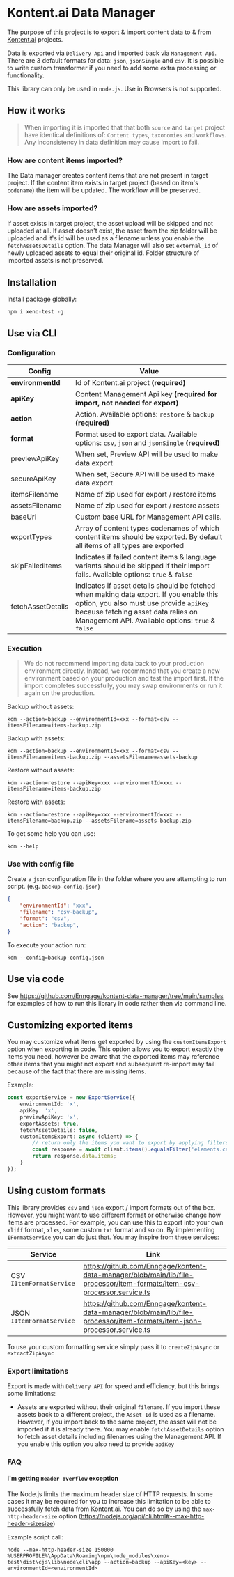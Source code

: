 # Kontent.ai Data Manager

The purpose of this project is to export & import content data to & from [Kontent.ai](https://kontent.ai) projects.

Data is exported via `Delivery Api` and imported back via `Management Api`. There are 3 default formats for data:
`json`, `jsonSingle` and `csv`. It is possible to write custom transformer if you need to add some extra processing or
functionality.

This library can only be used in `node.js`. Use in Browsers is not supported.

## How it works

> When importing it is imported that that both `source` and `target` project have identical definitions of:
> `Content types`, `taxonomies` and `workflows`. Any inconsistency in data definition may cause import to fail.

### How are content items imported?

The Data manager creates content items that are not present in target project. If the content item exists in target project
(based on item's `codename`) the item will be updated. The workflow will be preserved.

### How are assets imported?

If asset exists in target project, the asset upload will be skipped and not uploaded at all.
If asset doesn't exist, the asset from the zip folder will be uploaded and it's id will be used as a filename unless you enable the `fetchAssetsDetails` option. The data Manager will also set `external_id` of newly uploaded assets to equal their original id. Folder structure of imported assets is not preserved.

## Installation

Install package globally:

`npm i xeno-test -g`

## Use via CLI

### Configuration

| Config            | Value                                                                                                                                                                                                                         |
| ----------------- | ----------------------------------------------------------------------------------------------------------------------------------------------------------------------------------------------------------------------------- |
| **environmentId** | Id of Kontent.ai project **(required)**                                                                                                                                                                                       |
| **apiKey**        | Content Management Api key **(required for import, not needed for export)**                                                                                                                                                   |
| **action**        | Action. Available options: `restore` & `backup` **(required)**                                                                                                                                                                |
| **format**            | Format used to export data. Available options: `csv`, `json` and `jsonSingle`  **(required)**                                                                                                                                                                |
| previewApiKey     | When set, Preview API will be used to make data export                                                                                                                                                                        |
| secureApiKey      | When set, Secure API will be used to make data export                                                                                                                                                                         |
| itemsFilename          | Name of zip used for export / restore items                                          |
| assetsFilename          | Name of zip used for export / restore assets          
| baseUrl           | Custom base URL for Management API calls.  |
| exportTypes       | Array of content types codenames of which content items should be exported. By default all items of all types are exported                                                                                                    |
| skipFailedItems   | Indicates if failed content items & language variants should be skipped if their import fails. Available options: `true` & `false`                                                                                            |
| fetchAssetDetails | Indicates if asset details should be fetched when making data export. If you enable this option, you also must use provide `apiKey` because fetching asset data relies on Management API. Available options: `true` & `false` |

### Execution

> We do not recommend importing data back to your production environment directly. Instead, we recommend that you create
> a new environment based on your production and test the import first. If the import completes successfully,
> you may swap environments or run it again on the production.

Backup without assets:

`kdm --action=backup --environmentId=xxx --format=csv --itemsFilename=items-backup.zip`

Backup with assets:

`kdm --action=backup --environmentId=xxx --format=csv --itemsFilename=items-backup.zip --assetsFilename=assets-backup` 

Restore without assets:

`kdm --action=restore --apiKey=xxx --environmentId=xxx --itemsFilename=items-backup.zip`

Restore with assets:

`kdm --action=restore --apiKey=xxx --environmentId=xxx --itemsFilename=backup.zip --assetsFilename=assets-backup.zip`

To get some help you can use:

`kdm --help`

### Use with config file

Create a `json` configuration file in the folder where you are attempting to run script. (e.g. `backup-config.json`)

```json
{
    "environmentId": "xxx",
    "filename": "csv-backup",
    "format": "csv",
    "action": "backup",
}
```

To execute your action run:

`kdm --config=backup-config.json`

## Use via code

See https://github.com/Enngage/kontent-data-manager/tree/main/samples for examples of how to run this library in code rather then via command line.



## Customizing exported items

You may customize what items get exported by using the `customItemsExport` option when exporting in code. This option
allows you to export exactly the items you need, however be aware that the exported items may reference other items that
you might not export and subsequent re-import may fail because of the fact that there are missing items.

Example:

```typescript
const exportService = new ExportService({
    environmentId: 'x',
    apiKey: 'x',
    previewApiKey: 'x',
    exportAssets: true,
    fetchAssetDetails: false,
    customItemsExport: async (client) => {
        // return only the items you want to export by applying filters, parameters etc..
        const response = await client.items().equalsFilter('elements.category', 'scifi').toAllPromise();
        return response.data.items;
    }
});
```

## Using custom formats

This library provides `csv` and `json` export / import formats out of the box. However, you might want to use different
format or otherwise change how items are processed. For example, you can use this to export into your own `xliff`
format, `xlxs`, some custom `txt` format and so on. By implementing `IFormatService` you can do just that. You may
inspire from these services:

| Service                          | Link                                                                                                           |
| -------------------------------- | -------------------------------------------------------------------------------------------------------------- |
| CSV `IItemFormatService `             | https://github.com/Enngage/kontent-data-manager/blob/main/lib/file-processor/item-formats/item-csv-processor.service.ts  |
| JSON `IItemFormatService `            | https://github.com/Enngage/kontent-data-manager/blob/main/lib/file-processor/item-formats/item-json-processor.service.ts |

To use your custom formatting service simply pass it to `createZipAsync` or `extractZipAsync`

### Export limitations

Export is made with `Delivery API` for speed and efficiency, but this brings some limitations:

-   Assets are exported without their original `filename`. If you import these assets back to a different project, the
    `Asset Id` is used as a filename. However, if you import back to the same project, the asset will not be imported if
    it is already there. You may enable `fetchAssetDetails` option to fetch asset details including filenames using the
    Management API. If you enable this option you also need to provide `apiKey`

### FAQ

#### I'm getting `Header overflow` exception

The Node.js limits the maximum header size of HTTP requests. In some cases it may be required for you to increase this
limitation to be able to successfully fetch data from Kontent.ai. You can do so by using the `max-http-header-size`
option (https://nodejs.org/api/cli.html#--max-http-header-sizesize)

Example script call:

```
node --max-http-header-size 150000 %USERPROFILE%\AppData\Roaming\npm\node_modules\xeno-test\dist\cjs\lib\node\cli\app --action=backup --apiKey=<key> --environmentId=<environmentId>
```
